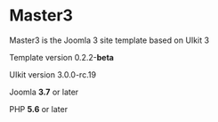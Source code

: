 # Master3
Master3 is the Joomla 3 site template based on UIkit 3

Template version 0.2.2-**beta**

UIkit version 3.0.0-rc.19

Joomla **3.7** or later

PHP **5.6** or later
